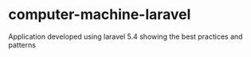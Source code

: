 # computer-machine-laravel
Application developed using laravel 5.4 showing the best practices and patterns
